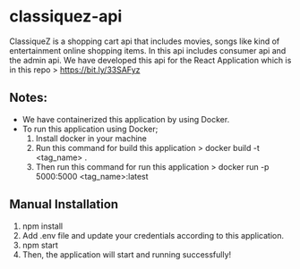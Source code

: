 # classiquez-api

ClassiqueZ is a shopping cart api that includes movies, songs like kind of entertainment online shopping items. In this api includes consumer api and the admin api. We have developed this api for the React Application which is in this repo > https://bit.ly/33SAFyz

## Notes:

- We have containerized this application by using Docker.
- To run this application using Docker;
    1. Install docker in your machine
    2. Run this command for build this application > docker build -t <tag_name> .
    3. Then run this command for run this application > docker run -p 5000:5000 <tag_name>:latest

## Manual Installation

1. npm install
2. Add .env file and update your credentials according to this application.
3. npm start
4. Then, the application will start and running successfully!